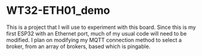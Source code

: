 # WT32-ETH01_demo
This is a project that I will use to experiment with this board.
Since this is my first ESP32 with an Ethernet port, much of my usual code will need to be modified.
I plan on modifying my MQTT connection method to select a broker, from an array of brokers, based which is pingable.

